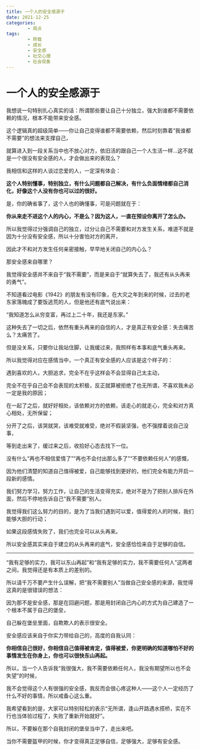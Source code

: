 ```yaml
---
title: 一个人的安全感源于
date: 2021-12-25
categories:
        - 观点
tags:
        - 转载
        - 成长
        - 安全感
        - 社交心理
        - 社会现象
---
```


# 一个人的安全感源于

我想说一句特别扎心真实的话：所谓那些要让自己十分独立，强大到谁都不需要依赖的情况，根本不能带来安全感。

这个逻辑真的超级简单——你让自己变得谁都不需要依赖，然后时刻靠着“我谁都不需要”的想法来支撑自己，

就算进入到一段关系当中也不放心对方，依旧活的跟自己一个人生活一样...这不就是一个很没有安全感的人，才会做出来的表现么？

我相信和这样的人谈过恋爱的人，一定深有体会：

**这个人特别懂事，特别独立，有什么问题都自己解决，有什么负面情绪都自己消化，好像这个人没有你也可以过的很好。**

是，你的确省事了，这个人也的确懂事，可是问题就在于：

**你从来走不进这个人的内心，不是么？因为这人，一直在预设你离开了怎么办。**

所以我觉得过分强调自己的独立，过分让自己不需要和对方发生关系，难道不就是因为十分没有安全感，所以十分害怕对方的离开，

因此才不和对方发生任何亲密接触，早早地关闭自己的内心么？

那安全感来自哪里？

我觉得安全感并不来自于“我不需要”，而是来自于“就算失去了，我还有从头再来的勇气”。

不知道看过电影《1942》的朋友有没有印象，在大灾之年到来的时候，过去的老东家落魄成了要饭逃荒的人，但是他还有底气说出来：

“我知道怎么从穷变富，再过上二十年，我还是东家。”

这种失去了一切之后，依然有重头再来的自信的人，才是真正有安全感：失去痛苦么？太痛苦了。

但是没关系，只要你让我站住脚，让我缓过来，我照样有本事和底气重头再来。

所以我觉得对应在感情当中，一个真正有安全感的人应该是这个样子的：

遇到喜欢的人，大胆追求，完全不在乎这样会不会显得自己太主动，

完全不在乎自己会不会表现的太积极，反正就算被拒绝了也无所谓，不喜欢我未必一定是我的原因；

在一起了之后，就好好相处，该依赖对方的依赖，该走心的就走心，完全和对方真心相处，无所保留；

分开了之后，该哭就哭，该难受就难受，绝对不假装坚强，也不强撑着说自己没事，

等到走出来了，缓过来之后，收拾好心态去找下一位。

没有什么“再也不相信爱情了”“再也不会付出那么多了”“不要依赖任何人”的感慨，

因为他们清楚的知道自己值得被爱，自己能够找到更好的，他们完全有能力开启一段新的感情。

我们努力学习，努力工作，让自己的生活变得充实，绝对不是为了把别人排斥在外面，然后不停地告诉自己“我不需要”别人。

我觉得我们这么努力的目的，是为了当我们遇到可以爱，值得爱的人的时候，我们能够大胆的行动；

如果这段感情失败了，我们也完全可以从头再来。

所以安全感其实来自于建立的从头再来的底气，安全感恰恰来自于足够的自信。

---

“我有足够的实力，我可以东山再起”和“我有足够的实力，我不需要任何人”这两者之间，我觉得还是有本质上的差别的。

所以请千万不要产生什么误解，把“我不需要别人”当做自己安全感的来源，我觉得这真的是很错误的想法：

因为那不是安全感，那是在回避问题，那是用封闭自己内心的方式为自己建造了一个根本不属于自己的堡垒，

自己躲在堡垒里面，自欺欺人的表示很安全。

安全感应该来自于你实力带给自己的，高度的自我认同：

**你相信自己很好，你相信自己值得被肯定，值得被爱，你更明确的知道哪怕不好的事情发生在你身上，你也可以很快东山再起。**

所以，当一个人告诉我“我很强大，我不需要依赖任何人，我没有期望所以也不会失望”的时候，

我不会觉得这个人有很强的安全感，我反而会很心疼这种人——这个人一定经历了什么不好的事情，所以戒备心这么重。

我希望看到的是，大家可以特别轻松的表示“无所谓，逢山开路遇水搭桥，实在不行也当体验过程了，失败了重新开始就好”。

所以，不要躲在那个自我封闭的堡垒当中了，走出来吧。

当你不需要盔甲的时候，你才变得真正足够自信，足够强大，足够有安全感。
